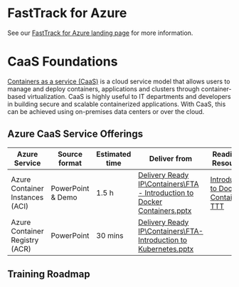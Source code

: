 # FastTrack for Azure

See our [FastTrack for Azure landing page](https://github.com/Azure/FastTrackForAzure) for more information.


# CaaS Foundations 
[Containers as a service (CaaS)](https://www.techopedia.com/definition/32444/containers-as-a-service-caas) is a cloud service model that allows users to manage and deploy containers, applications and clusters through container-based virtualization. CaaS is highly useful to IT departments and developers in building secure and scalable containerized applications. With CaaS, this can be achieved using on-premises data centers or over the cloud. 

## Azure CaaS Service Offerings
| Azure Service | Source format | Estimated time | Deliver from | Readiness Resources |
| ------------- | ------------- | ------------- | ------------- | ------------- |
| Azure Container Instances (ACI) | PowerPoint & Demo | 1.5 h  | [Delivery Ready IP\Containers\FTA - Introduction to Docker Containers.pptx](https://microsoft.sharepoint.com/:p:/t/fasttrackforazure/CE/EcE3QclkNRxLooqQ6QIoyhMBNB36hFb3vRJ4CrfLJ5DmZw) | [Introduction to Docker Containers TTT](https://microsoft.sharepoint.com/:p:/t/fasttrackforazure/CE/ESqB_zqZpBZHvNxN7Prx2IEBrB8biGsu6wXEASTVMDYikw) | 
| Azure Container Registry (ACR) | PowerPoint | 30 mins | [Delivery Ready IP\Containers\FTA-Introduction to Kubernetes.pptx](https://microsoft.sharepoint.com/:p:/t/fasttrackforazure/CE/ESqB_zqZpBZHvNxN7Prx2IEBrB8biGsu6wXEASTVMDYikw)

## Training Roadmap

